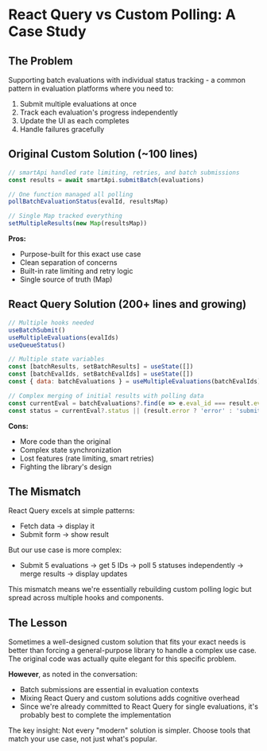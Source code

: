 # React Query vs Custom Polling: A Case Study

## The Problem

Supporting batch evaluations with individual status tracking - a common pattern in evaluation platforms where you need to:

1. Submit multiple evaluations at once
2. Track each evaluation's progress independently
3. Update the UI as each completes
4. Handle failures gracefully

## Original Custom Solution (~100 lines)

```javascript
// smartApi handled rate limiting, retries, and batch submissions
const results = await smartApi.submitBatch(evaluations)

// One function managed all polling
pollBatchEvaluationStatus(evalId, resultsMap)

// Single Map tracked everything
setMultipleResults(new Map(resultsMap))
```

**Pros:**

- Purpose-built for this exact use case
- Clean separation of concerns
- Built-in rate limiting and retry logic
- Single source of truth (Map)

## React Query Solution (200+ lines and growing)

```javascript
// Multiple hooks needed
useBatchSubmit()
useMultipleEvaluations(evalIds)
useQueueStatus()

// Multiple state variables
const [batchResults, setBatchResults] = useState([])
const [batchEvalIds, setBatchEvalIds] = useState([])
const { data: batchEvaluations } = useMultipleEvaluations(batchEvalIds)

// Complex merging of initial results with polling data
const currentEval = batchEvaluations?.find(e => e.eval_id === result.eval_id)
const status = currentEval?.status || (result.error ? 'error' : 'submitted')
```

**Cons:**

- More code than the original
- Complex state synchronization
- Lost features (rate limiting, smart retries)
- Fighting the library's design

## The Mismatch

React Query excels at simple patterns:

- Fetch data → display it
- Submit form → show result

But our use case is more complex:

- Submit 5 evaluations → get 5 IDs → poll 5 statuses independently → merge results → display updates

This mismatch means we're essentially rebuilding custom polling logic but spread across multiple hooks and components.

## The Lesson

Sometimes a well-designed custom solution that fits your exact needs is better than forcing a general-purpose library to handle a complex use case. The original code was actually quite elegant for this specific problem.

**However**, as noted in the conversation:

- Batch submissions are essential in evaluation contexts
- Mixing React Query and custom solutions adds cognitive overhead
- Since we're already committed to React Query for single evaluations, it's probably best to complete the implementation

The key insight: Not every "modern" solution is simpler. Choose tools that match your use case, not just what's popular.
